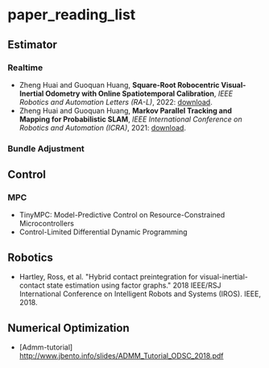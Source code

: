 # paper_reading_list

## Estimator
### Realtime
- Zheng Huai and Guoquan Huang, **Square-Root Robocentric Visual-Inertial Odometry with Online Spatiotemporal Calibration**, *IEEE Robotics and Automation Letters (RA-L)*, 2022: [download](https://ieeexplore.ieee.org/document/9830847).
- Zheng Huai and Guoquan Huang, **Markov Parallel Tracking and Mapping for Probabilistic SLAM**, *IEEE International Conference on Robotics and Automation (ICRA)*, 2021: [download](https://ieeexplore.ieee.org/document/9561238).
### Bundle Adjustment

## Control
### MPC
- TinyMPC: Model-Predictive Control on Resource-Constrained Microcontrollers
- Control-Limited Differential Dynamic Programming

## Robotics
- Hartley, Ross, et al. "Hybrid contact preintegration for visual-inertial-contact state estimation using factor graphs." 2018 IEEE/RSJ International Conference on Intelligent Robots and Systems (IROS). IEEE, 2018.

## Numerical Optimization
- [Admm-tutorial] http://www.jbento.info/slides/ADMM_Tutorial_ODSC_2018.pdf

